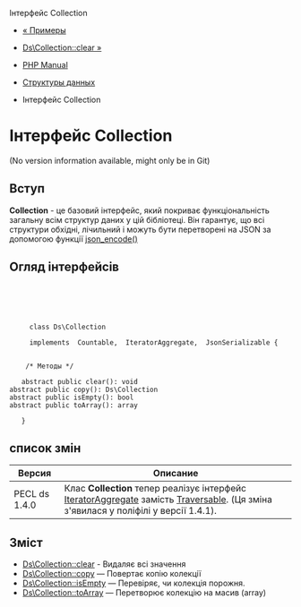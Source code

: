 Інтерфейс Collection

-   [« Примеры](ds.examples.html)
    
-   [Ds\\Collection::clear »](ds-collection.clear.html)
    
-   [PHP Manual](index.html)
    
-   [Структуры данных](book.ds.html)
    
-   Інтерфейс Collection
    

# Інтерфейс Collection

(No version information available, might only be in Git)

## Вступ

**Collection** - це базовий інтерфейс, який покриває функціональність загальну всім структур даних у цій бібліотеці. Він гарантує, що всі структури обхідні, лічильний і можуть бути перетворені на JSON за допомогою функції [json\_encode()](function.json-encode.html)

## Огляд інтерфейсів

```classsynopsis


    
    

     class Ds\Collection

     implements  Countable,  IteratorAggregate,  JsonSerializable {
    

    /* Методы */
    
   abstract public clear(): void
abstract public copy(): Ds\Collection
abstract public isEmpty(): bool
abstract public toArray(): array

   }
```

## список змін

| Версия        | Описание                                                                                                                                                                                      |
|---------------|-----------------------------------------------------------------------------------------------------------------------------------------------------------------------------------------------|
| PECL ds 1.4.0 | Клас **Collection** тепер реалізує інтерфейс [IteratorAggregate](class.iteratoraggregate.html) замість [Traversable](class.traversable.html). (Ця зміна з'явилася у поліфілі у версії 1.4.1). |

## Зміст

-   [Ds\\Collection::clear](ds-collection.clear.html) - Видаляє всі значення
-   [Ds\\Collection::copy](ds-collection.copy.html) — Повертає копію колекції
-   [Ds\\Collection::isEmpty](ds-collection.isempty.html) — Перевіряє, чи колекція порожня.
-   [Ds\\Collection::toArray](ds-collection.toarray.html) — Перетворює колекцію на масив (array)